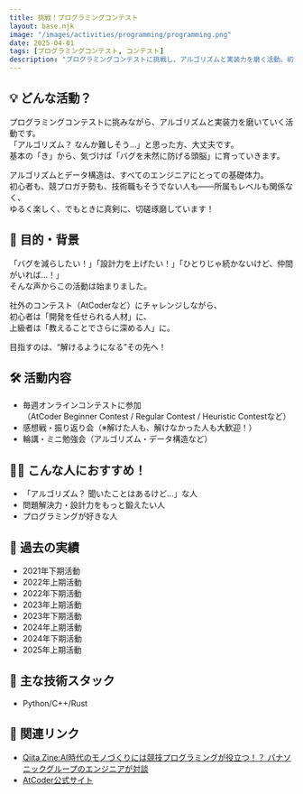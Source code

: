 ```yaml
---
title: 挑戦！プログラミングコンテスト
layout: base.njk
image: "/images/activities/programming/programming.png"
date: 2025-04-01
tags: [プログラミングコンテスト, コンテスト]
description: "プログラミングコンテストに挑戦し、アルゴリズムと実装力を磨く活動。初心者から上級者まで楽しく切磋琢磨しています。"
---
```



## 💡 どんな活動？

プログラミングコンテストに挑みながら、アルゴリズムと実装力を磨いていく活動です。  
「アルゴリズム？ なんか難しそう…」と思った方、大丈夫です。  
基本の「き」から、気づけば「バグを未然に防げる頭脳」に育っていきます。

アルゴリズムとデータ構造は、すべてのエンジニアにとっての基礎体力。  
初心者も、競プロガチ勢も、技術職もそうでない人も——所属もレベルも関係なく、  
ゆるく楽しく、でもときに真剣に、切磋琢磨しています！

## 🚀 目的・背景

「バグを減らしたい！」「設計力を上げたい！」「ひとりじゃ続かないけど、仲間がいれば…！」  
そんな声からこの活動は始まりました。

社外のコンテスト（AtCoderなど）にチャレンジしながら、  
初心者は「開発を任せられる人材」に、  
上級者は「教えることでさらに深める人」に。

目指すのは、“解けるようになる”その先へ！

## 🛠 活動内容

- 毎週オンラインコンテストに参加  
  （AtCoder Beginner Contest / Regular Contest / Heuristic Contestなど）  
- 感想戦・振り返り会（※解けた人も、解けなかった人も大歓迎！）
- 輪講・ミニ勉強会（アルゴリズム・データ構造など）

## 🧑‍💻 こんな人におすすめ！

- 「アルゴリズム？ 聞いたことはあるけど…」な人
- 問題解決力・設計力をもっと鍛えたい人
- プログラミングが好きな人

## 🚀 過去の実績

- 2021年下期活動
- 2022年上期活動
- 2022年下期活動
- 2023年上期活動
- 2023年下期活動
- 2024年上期活動
- 2024年下期活動
- 2025年上期活動

## 🔧 主な技術スタック

- Python/C++/Rust

## 🔗 関連リンク

- [Qiita Zine:AI時代のモノづくりには競技プログラミングが役立つ！？ パナソニックグループのエンジニアが対談](https://qiita.com/official-columns/interview/202301-panasonic/)
- [AtCoder公式サイト](https://atcoder.jp/)
